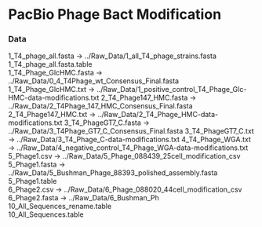 # PacBio Phage Bact Modification


### Data 
1_T4_phage_all.fasta	->	../Raw_Data/1_all_T4_phage_strains.fasta
1_T4_phage_all.fasta.table		
1_T4_Phage_GlcHMC.fasta	->	../Raw_Data/0_4_T4Phage_wt_Consensus_Final.fasta
1_T4_Phage_GlcHMC.txt	->	../Raw_Data/1_positive_control_T4_Phage_Glc-HMC-data-modifications.txt
2_T4_Phage147_HMC.fasta	->	../Raw_Data/2_T4Phage_147_HMC_Consensus_Final.fasta
2_T4_Phage147_HMC.txt	->	../Raw_Data/2_T4_Phage_HMC-data-modifications.txt
3_T4_PhageGT7_C.fasta	->	../Raw_Data/3_T4Phage_GT7_C_Consensus_Final.fasta
3_T4_PhageGT7_C.txt	->	../Raw_Data/3_T4_Phage_C-data-modifications.txt
4_T4_Phage_WGA.txt	->	../Raw_Data/4_negative_control_T4_Phage_WGA-data-modifications.txt
5_Phage1.csv	->	../Raw_Data/5_Phage_088439_25cell_modification_csv
5_Phage1.fasta	->	../Raw_Data/5_Bushman_Phage_88393_polished_assembly.fasta
5_Phage1.table		
6_Phage2.csv	->	../Raw_Data/6_Phage_088020_44cell_modification_csv
6_Phage2.fasta	->	../Raw_Data/6_Bushman_Ph
10_All_Sequences_rename.table		
10_All_Sequences.table